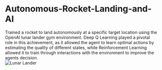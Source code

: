 # Autonomous-Rocket-Landing-and-AI <br>
Trained a rocket to land autonomously at a specific target location using the OpenAI lunar lander gym environment. Deep Q Learning played a pivotal role in this achievement, as it allowed the agent to learn optimal actions by estimating the quality of different states, while Reinforcement Learning allowed it to train through interactions with the environment to improve the agents decision. <br>
![Lunar Lander](https://github.com/Apoorv-1009/Autonomous-Rocket-Landing-and-AI/assets/57452076/176d02b2-40b7-4078-992a-e4ba4be95235)
